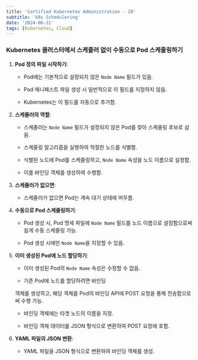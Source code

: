 ```yaml
--- 
title: 'Certified Kubernetes Administration - 20'
subtitle: 'k8s Schedulering'
date: '2024-06-21'
tags: [Kubernetes, Cloud]
---
```

### Kubernetes 클러스터에서 스케줄러 없이 수동으로 Pod 스케줄링하기

1. **Pod 정의 파일 시작하기**:
   
   - Pod에는 기본적으로 설정되지 않은 `Node Name` 필드가 있음.
   
   - Pod 매니페스트 파일 생성 시 일반적으로 이 필드를 지정하지 않음.
   
   - Kubernetes는 이 필드를 자동으로 추가함.

2. **스케줄러의 역할**:
   
   - 스케줄러는 `Node Name` 필드가 설정되지 않은 Pod를 찾아 스케줄링 후보로 삼음.
   
   - 스케줄링 알고리즘을 실행하여 적절한 노드를 식별함.
   
   - 식별된 노드에 Pod를 스케줄링하고, `Node Name` 속성을 노드 이름으로 설정함.
   
   - 이를 바인딩 객체를 생성하여 수행함.

3. **스케줄러가 없으면**:
   
   - 스케줄러가 없으면 Pod는 계속 대기 상태에 머무름.

4. **수동으로 Pod 스케줄링하기**:
   
   - Pod 생성 시, Pod 명세 파일에 `Node Name` 필드를 노드 이름으로 설정함으로써 쉽게 수동 스케줄링 가능.
   
   - Pod 생성 시에만 `Node Name`을 지정할 수 있음.

5. **이미 생성된 Pod에 노드 할당하기**:
   
   - 이미 생성된 Pod의 `Node Name` 속성은 수정할 수 없음.
   
   - 기존 Pod에 노드를 할당하려면 바인딩

   객체를 생성하고, 해당 객체를 Pod의 바인딩 API에 POST 요청을 통해 전송함으로써 수행 가능.
   
   - 바인딩 객체에는 타겟 노드의 이름을 지정.
   
   - 바인딩 객체 데이터를 JSON 형식으로 변환하여 POST 요청에 포함.

6. **YAML 파일의 JSON 변환**:
   
   - YAML 파일을 JSON 형식으로 변환하여 바인딩 객체를 생성.
